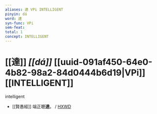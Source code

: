 ```yaml
---
aliases: 達 VPi INTELLIGENT
pinyin: dá
word: 達
syn-func: VPi
sem-feat: 
total: 1
concept: INTELLIGENT 
---
```

# [[達]] *[[dá]]*  [[uuid-091af450-64e0-4b82-98a2-84d0444b6d19|VPi]] [[INTELLIGENT]]
intelligent
 - [[賢愚經]] 端正聰**達**。 / [HXWD](https://hxwd.org/textview.html?location=KR6b0059_T_005-0380b.10)
